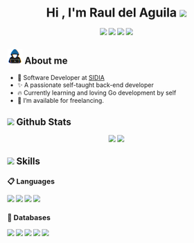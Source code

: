 <h1 align="center">
  <b>Hi , I'm Raul del Aguila </b>
  <img src="https://media.giphy.com/media/hvRJCLFzcasrR4ia7z/giphy.gif" width="50px">
</h1>

<div align="center">
  <img src="https://img.shields.io/badge/Linux-FCC624?style=flat-square&logo=linux&logoColor=FCC624&labelColor=0D1117">
  <img src="https://img.shields.io/badge/Ubuntu-E95420?style=flat-square&logo=ubuntu&logoColor=E95420&labelColor=0D1117">
  <img src="https://img.shields.io/badge/VS_Code-4DB0F7?style=flat-square&logo=visual-studio-code&logoColor=4DB0F7&labelColor=0D1117">
  <img src="https://img.shields.io/badge/YouTube_Music-FF0808?style=flat-square&logo=youtube-music&logoColor=FF0808&labelColor=0D1117">
</div>

<h2>
  <img src = "https://github.com/0xAbdulKhalid/0xAbdulKhalid/raw/main/assets/mdImages/about_me.gif" width = 35px>
  <b>About me</b>
</h2>

- :office: Software Developer at [SIDIA](https://sidia.com/)
- :sparkles: A passionate self-taught back-end developer
- :fire: Currently learning and loving Go development by self
- :muscle: I’m available for freelancing.

<h2>
  <img src = "https://media.giphy.com/media/iY8CRBdQXODJSCERIr/giphy.gif" width = 35px>
  <b>Github Stats</b>
</h2>

<p align="center">
  <img
      height="150em"
      src="https://github-readme-stats.vercel.app/api?username=raulaguila&show_icons=true&include_all_commits=true&count_private=true&theme=dark&bg_color=101010&layout=compact&hide_title=true">
  <img 
      height="150em"
      src = "https://github-readme-stats.vercel.app/api/top-langs/?username=raulaguila&theme=dark&hide=html,css,cmake&layout=compact&langs_count=5&bg_color=101010&hide_title=true">
</p>

<h2>
  <img src = "https://media.giphy.com/media/QssGEmpkyEOhBCb7e1/giphy.gif" width = 35px>
  <b>Skills</b>
</h2>

### :clipboard: Languages

<div>
  <img src="https://img.shields.io/badge/Delphi-EC3435?style=flat-square&logo=delphi&logoColor=EC3435&labelColor=0D1117">
  <img src="https://img.shields.io/badge/Golang-70D7E7?style=flat-square&logo=go&logoColor=70D7E7&labelColor=0D1117">
  <img src="https://img.shields.io/badge/Python-3A719C?style=flat-square&logo=python&logoColor=3A719C&labelColor=0D1117">
  <img src="https://img.shields.io/badge/Java-F89B24?style=flat-square&logo=openjdk&logoColor=F89B24&labelColor=0D1117">
</div>

### :floppy_disk: Databases

<div>
  <img src="https://img.shields.io/badge/MongoDB-4EA94B?style=flat-square&logo=mongodb&logoColor=4EA94B&labelColor=0D1117">
  <img src="https://img.shields.io/badge/Redis-C83632?style=flat-square&logo=redis&logoColor=C83632&labelColor=0D1117">
  <img src="https://img.shields.io/badge/PostgreSQL-376695?style=flat-square&logo=postgresql&logoColor=376695&labelColor=0D1117">
  <img src="https://img.shields.io/badge/MariaDB-C27A5F?style=flat-square&logo=mariadb&logoColor=C27A5F&labelColor=0D1117">
  <img src="https://img.shields.io/badge/Microsoft_SQL_Server-DE2B2C?style=flat-square&logo=microsoft%20sql%20server&logoColor=DE2B2C&labelColor=0D1117">
</div>
